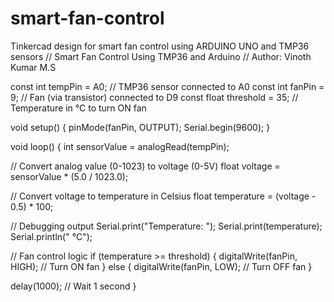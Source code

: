 # smart-fan-control
Tinkercad design for smart fan control using ARDUINO UNO and TMP36 sensors 
// Smart Fan Control Using TMP36 and Arduino
// Author: Vinoth Kumar M.S

const int tempPin = A0;     // TMP36 sensor connected to A0
const int fanPin = 9;       // Fan (via transistor) connected to D9
const float threshold = 35; // Temperature in °C to turn ON fan

void setup() {
  pinMode(fanPin, OUTPUT);
  Serial.begin(9600);
}

void loop() {
  int sensorValue = analogRead(tempPin);
  
  // Convert analog value (0-1023) to voltage (0-5V)
  float voltage = sensorValue * (5.0 / 1023.0);

  // Convert voltage to temperature in Celsius
  float temperature = (voltage - 0.5) * 100;

  // Debugging output
  Serial.print("Temperature: ");
  Serial.print(temperature);
  Serial.println(" °C");

  // Fan control logic
  if (temperature >= threshold) {
    digitalWrite(fanPin, HIGH); // Turn ON fan
  } else {
    digitalWrite(fanPin, LOW);  // Turn OFF fan
  }

  delay(1000); // Wait 1 second
}

